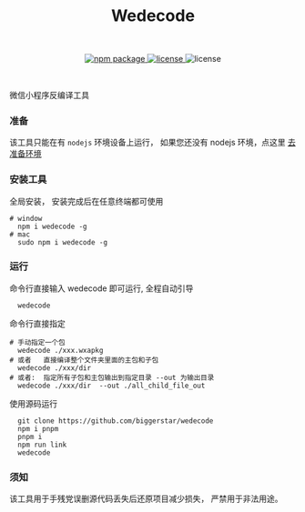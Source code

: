 <h1 align="center">Wedecode</h1>
<br/>
<p align="center">
    <a href="https://npmjs.com/package/wedecode">
        <img src="https://img.shields.io/npm/v/wedecode.svg" alt="npm package">
    </a>
    <a href="https://img.shields.io/npm/l/wedecode">
      <img src="https://img.shields.io/npm/l/wedecode?" alt="license"/>
    </a>
   <img src="https://img.shields.io/badge/%E5%BE%AE%E4%BF%A1%E7%89%88%E6%9C%AC-%3E=20180111-brightgreen.svg" alt="license"/>

</p>
<br/>


微信小程序反编译工具

### 准备

该工具只能在有 `nodejs` 环境设备上运行， 如果您还没有 nodejs 环境，点这里 [去准备环境](https://nodejs.org/)

### 安装工具

全局安装， 安装完成后在任意终端都可使用
```shell
# window
  npm i wedecode -g
# mac
  sudo npm i wedecode -g
```

### 运行

命令行直接输入 wedecode 即可运行, 全程自动引导

```shell
  wedecode
```

命令行直接指定

```shell
# 手动指定一个包
  wedecode ./xxx.wxapkg
# 或者   直接编译整个文件夹里面的主包和子包
  wedecode ./xxx/dir
# 或者:  指定所有子包和主包输出到指定目录 --out 为输出目录
  wedecode ./xxx/dir  --out ./all_child_file_out
```

使用源码运行

```shell
  git clone https://github.com/biggerstar/wedecode
  npm i pnpm
  pnpm i
  npm run link
  wedecode
```


### 须知

该工具用于手残党误删源代码丢失后还原项目减少损失， 严禁用于非法用途。
